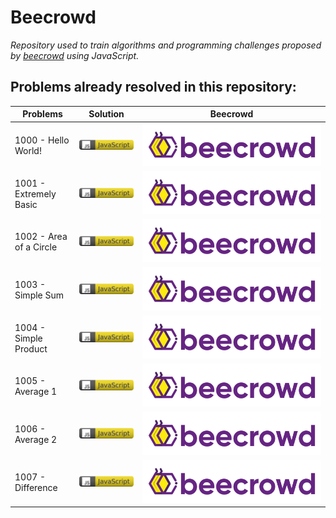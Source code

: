 # Beecrowd

_Repository used to train algorithms and programming challenges proposed by [beecrowd](https://www.beecrowd.com.br/) using JavaScript._

## Problems already resolved in this repository:

| Problems                | Solution                                     | Beecrowd                                                                           |
| ----------------------- | -------------------------------------------- | ---------------------------------------------------------------------------------- |
| 1000 - Hello World!     | [![](./img/js-icon.svg)](./problems/1000.js) | [![](./img/beecrowd.png)](https://www.beecrowd.com.br/judge/en/problems/view/1000) |
| 1001 - Extremely Basic  | [![](./img/js-icon.svg)](./problems/1001.js) | [![](./img/beecrowd.png)](https://www.beecrowd.com.br/judge/en/problems/view/1001) |
| 1002 - Area of a Circle | [![](./img/js-icon.svg)](./problems/1002.js) | [![](./img/beecrowd.png)](https://www.beecrowd.com.br/judge/en/problems/view/1002) |
| 1003 - Simple Sum       | [![](./img/js-icon.svg)](./problems/1003.js) | [![](./img/beecrowd.png)](https://www.beecrowd.com.br/judge/en/problems/view/1003) |
| 1004 - Simple Product   | [![](./img/js-icon.svg)](./problems/1004.js) | [![](./img/beecrowd.png)](https://www.beecrowd.com.br/judge/en/problems/view/1004) |
| 1005 - Average 1        | [![](./img/js-icon.svg)](./problems/1005.js) | [![](./img/beecrowd.png)](https://www.beecrowd.com.br/judge/en/problems/view/1005) |
| 1006 - Average 2        | [![](./img/js-icon.svg)](./problems/1006.js) | [![](./img/beecrowd.png)](https://www.beecrowd.com.br/judge/en/problems/view/1006) |
| 1007 - Difference       | [![](./img/js-icon.svg)](./problems/1007.js) | [![](./img/beecrowd.png)](https://www.beecrowd.com.br/judge/en/problems/view/1007) |

